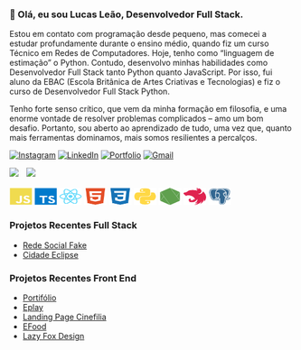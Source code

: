 ### 👋 Olá, eu sou Lucas Leão, Desenvolvedor Full Stack.
<p>
  Estou em contato com programação desde pequeno, mas comecei a estudar profundamente durante o ensino médio, quando fiz um curso Técnico em Redes de Computadores. Hoje, tenho como “linguagem de estimação” o Python. Contudo, desenvolvo minhas habilidades como Desenvolvedor Full Stack tanto Python quanto JavaScript. Por isso, fui aluno da EBAC (Escola Britânica de Artes Criativas e Tecnologias) e fiz o curso de Desenvolvedor Full Stack Python.

Tenho forte senso crítico, que vem da minha formação em filosofia, e uma enorme vontade de resolver problemas complicados – amo um bom desafio. Portanto, sou aberto ao aprendizado de tudo, uma vez que, quanto mais ferramentas dominamos, mais somos resilientes a percalços.
</p>


[![Instagram](https://img.shields.io/badge/Instagram-%23E4405F.svg?style=for-the-badge&logo=Instagram&logoColor=white)](https://instagram.com/leao_dev)  [![LinkedIn](https://img.shields.io/badge/linkedin-%230077B5.svg?style=for-the-badge&logo=linkedin&logoColor=white)](https://www.linkedin.com/in/lucas-leao-lima) [![Portfolio](https://img.shields.io/badge/Portfólio-000?style=for-the-badge&logo=about.me&logoColor=white)](https://leaodev.vercel.app/)
 [![Gmail](https://img.shields.io/badge/Gmail-D14836?style=for-the-badge&logo=gmail&logoColor=white)](mailto:lucasleaolimaa@gmail.com)
<div>
  <img style="margin-right: 10px" height="150em" src="https://github-readme-stats.vercel.app/api?username=lllleao&show_icons=true&theme=radical">
  <img height="150em" src="https://github-readme-stats.vercel.app/api/top-langs/?username=anuraghazra&layout=compact&theme=radical">
</div><br />
<div style="display: inline-block;">
    <img height="30px" width="40px" src="https://github.com/devicons/devicon/blob/master/icons/javascript/javascript-plain.svg" />
    <img height="30px" width="40px" src="https://github.com/devicons/devicon/blob/master/icons/typescript/typescript-plain.svg" />
    <img height="30px" width="40px" src="https://github.com/devicons/devicon/blob/master/icons/react/react-original.svg" />
    <img height="30px" width="40px" src="https://github.com/devicons/devicon/blob/master/icons/html5/html5-plain.svg" />
    <img height="30px" width="40px" src="https://github.com/devicons/devicon/blob/master/icons/css3/css3-plain.svg" />
    <img height="30px" width="40px" src="https://github.com/devicons/devicon/blob/master/icons/python/python-plain.svg" />
    <img height="30px" width="40px" src="https://github.com/devicons/devicon/blob/master/icons/nodejs/nodejs-plain.svg" />
    <img height="30px" width="40px" src="https://github.com/devicons/devicon/blob/master/icons/nestjs/nestjs-original.svg" />
    <img height="30px" width="40px" src="https://github.com/devicons/devicon/blob/master/icons/postgresql/postgresql-plain.svg" />
</div>

### Projetos Recentes Full Stack
<ul>
  <li>
    <a href="https://fake-social-network.vercel.app/" target="_blank">Rede Social Fake</a>
  </li>
  <li>
    <a href="https://www.cidadeclipse.com" target="_blank">Cidade Eclipse</a>
  </li>
</ul>

### Projetos Recentes Front End
<ul>
  <li>
    <a href="https://leaodev.vercel.app/" target="_blank">Portifólio</a>
  </li>
  <li>
    <a href="https://eplay-three-virid.vercel.app/" target="_blank">Eplay</a>
  </li>
  <li>
    <a href="https://site-cinefilia.vercel.app/" target="_blank">Landing Page Cinefilia</a>
  </li>
  <li>
    <a href="https://efood-umber-kappa.vercel.app/" target="_blank">EFood</a>
  </li>
  <li>
    <a href="https://lazy-fox.vercel.app/" target="_blank">Lazy Fox Design</a>
  </li>
</ul>
